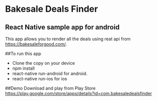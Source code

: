 # Bakesale Deals Finder
## React Native sample app for android
This app allows you to render all the deals using reat api from https://bakesaleforgood.com/.

##To run this app
- Clone the copy on your device
- npm install
- react-native run-android for android.
- react-native run-ios for ios

##Demo
Download and play from Play Store https://play.google.com/store/apps/details?id=com.bakesaledealsfinder
 

